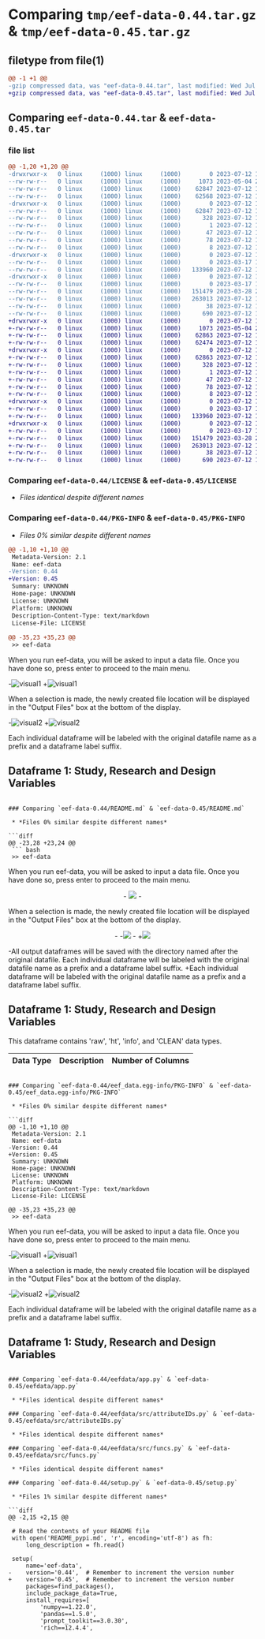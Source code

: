 # Comparing `tmp/eef-data-0.44.tar.gz` & `tmp/eef-data-0.45.tar.gz`

## filetype from file(1)

```diff
@@ -1 +1 @@
-gzip compressed data, was "eef-data-0.44.tar", last modified: Wed Jul 12 13:10:19 2023, max compression
+gzip compressed data, was "eef-data-0.45.tar", last modified: Wed Jul 12 13:29:57 2023, max compression
```

## Comparing `eef-data-0.44.tar` & `eef-data-0.45.tar`

### file list

```diff
@@ -1,20 +1,20 @@
-drwxrwxr-x   0 linux     (1000) linux     (1000)        0 2023-07-12 13:10:19.189026 eef-data-0.44/
--rw-rw-r--   0 linux     (1000) linux     (1000)     1073 2023-05-04 23:15:45.000000 eef-data-0.44/LICENSE
--rw-rw-r--   0 linux     (1000) linux     (1000)    62847 2023-07-12 13:10:19.189026 eef-data-0.44/PKG-INFO
--rw-rw-r--   0 linux     (1000) linux     (1000)    62568 2023-07-12 12:57:42.000000 eef-data-0.44/README.md
-drwxrwxr-x   0 linux     (1000) linux     (1000)        0 2023-07-12 13:10:19.185026 eef-data-0.44/eef_data.egg-info/
--rw-rw-r--   0 linux     (1000) linux     (1000)    62847 2023-07-12 13:10:19.000000 eef-data-0.44/eef_data.egg-info/PKG-INFO
--rw-rw-r--   0 linux     (1000) linux     (1000)      328 2023-07-12 13:10:19.000000 eef-data-0.44/eef_data.egg-info/SOURCES.txt
--rw-rw-r--   0 linux     (1000) linux     (1000)        1 2023-07-12 13:10:19.000000 eef-data-0.44/eef_data.egg-info/dependency_links.txt
--rw-rw-r--   0 linux     (1000) linux     (1000)       47 2023-07-12 13:10:19.000000 eef-data-0.44/eef_data.egg-info/entry_points.txt
--rw-rw-r--   0 linux     (1000) linux     (1000)       78 2023-07-12 13:10:19.000000 eef-data-0.44/eef_data.egg-info/requires.txt
--rw-rw-r--   0 linux     (1000) linux     (1000)        8 2023-07-12 13:10:19.000000 eef-data-0.44/eef_data.egg-info/top_level.txt
-drwxrwxr-x   0 linux     (1000) linux     (1000)        0 2023-07-12 13:10:19.185026 eef-data-0.44/eefdata/
--rw-rw-r--   0 linux     (1000) linux     (1000)        0 2023-03-17 12:41:41.000000 eef-data-0.44/eefdata/__init__.py
--rw-rw-r--   0 linux     (1000) linux     (1000)   133960 2023-07-12 11:54:38.000000 eef-data-0.44/eefdata/app.py
-drwxrwxr-x   0 linux     (1000) linux     (1000)        0 2023-07-12 13:10:19.185026 eef-data-0.44/eefdata/src/
--rw-rw-r--   0 linux     (1000) linux     (1000)        0 2023-03-17 12:41:42.000000 eef-data-0.44/eefdata/src/__init__.py
--rw-rw-r--   0 linux     (1000) linux     (1000)   151479 2023-03-28 21:02:40.000000 eef-data-0.44/eefdata/src/attributeIDs.py
--rw-rw-r--   0 linux     (1000) linux     (1000)   263013 2023-07-12 11:58:50.000000 eef-data-0.44/eefdata/src/funcs.py
--rw-rw-r--   0 linux     (1000) linux     (1000)       38 2023-07-12 13:10:19.189026 eef-data-0.44/setup.cfg
--rw-rw-r--   0 linux     (1000) linux     (1000)      690 2023-07-12 13:10:13.000000 eef-data-0.44/setup.py
+drwxrwxr-x   0 linux     (1000) linux     (1000)        0 2023-07-12 13:29:57.231020 eef-data-0.45/
+-rw-rw-r--   0 linux     (1000) linux     (1000)     1073 2023-05-04 23:15:45.000000 eef-data-0.45/LICENSE
+-rw-rw-r--   0 linux     (1000) linux     (1000)    62863 2023-07-12 13:29:57.227020 eef-data-0.45/PKG-INFO
+-rw-rw-r--   0 linux     (1000) linux     (1000)    62474 2023-07-12 13:27:55.000000 eef-data-0.45/README.md
+drwxrwxr-x   0 linux     (1000) linux     (1000)        0 2023-07-12 13:29:57.223020 eef-data-0.45/eef_data.egg-info/
+-rw-rw-r--   0 linux     (1000) linux     (1000)    62863 2023-07-12 13:29:57.000000 eef-data-0.45/eef_data.egg-info/PKG-INFO
+-rw-rw-r--   0 linux     (1000) linux     (1000)      328 2023-07-12 13:29:57.000000 eef-data-0.45/eef_data.egg-info/SOURCES.txt
+-rw-rw-r--   0 linux     (1000) linux     (1000)        1 2023-07-12 13:29:57.000000 eef-data-0.45/eef_data.egg-info/dependency_links.txt
+-rw-rw-r--   0 linux     (1000) linux     (1000)       47 2023-07-12 13:29:57.000000 eef-data-0.45/eef_data.egg-info/entry_points.txt
+-rw-rw-r--   0 linux     (1000) linux     (1000)       78 2023-07-12 13:29:57.000000 eef-data-0.45/eef_data.egg-info/requires.txt
+-rw-rw-r--   0 linux     (1000) linux     (1000)        8 2023-07-12 13:29:57.000000 eef-data-0.45/eef_data.egg-info/top_level.txt
+drwxrwxr-x   0 linux     (1000) linux     (1000)        0 2023-07-12 13:29:57.223020 eef-data-0.45/eefdata/
+-rw-rw-r--   0 linux     (1000) linux     (1000)        0 2023-03-17 12:41:41.000000 eef-data-0.45/eefdata/__init__.py
+-rw-rw-r--   0 linux     (1000) linux     (1000)   133960 2023-07-12 11:54:38.000000 eef-data-0.45/eefdata/app.py
+drwxrwxr-x   0 linux     (1000) linux     (1000)        0 2023-07-12 13:29:57.227020 eef-data-0.45/eefdata/src/
+-rw-rw-r--   0 linux     (1000) linux     (1000)        0 2023-03-17 12:41:42.000000 eef-data-0.45/eefdata/src/__init__.py
+-rw-rw-r--   0 linux     (1000) linux     (1000)   151479 2023-03-28 21:02:40.000000 eef-data-0.45/eefdata/src/attributeIDs.py
+-rw-rw-r--   0 linux     (1000) linux     (1000)   263013 2023-07-12 11:58:50.000000 eef-data-0.45/eefdata/src/funcs.py
+-rw-rw-r--   0 linux     (1000) linux     (1000)       38 2023-07-12 13:29:57.231020 eef-data-0.45/setup.cfg
+-rw-rw-r--   0 linux     (1000) linux     (1000)      690 2023-07-12 13:29:44.000000 eef-data-0.45/setup.py
```

### Comparing `eef-data-0.44/LICENSE` & `eef-data-0.45/LICENSE`

 * *Files identical despite different names*

### Comparing `eef-data-0.44/PKG-INFO` & `eef-data-0.45/PKG-INFO`

 * *Files 0% similar despite different names*

```diff
@@ -1,10 +1,10 @@
 Metadata-Version: 2.1
 Name: eef-data
-Version: 0.44
+Version: 0.45
 Summary: UNKNOWN
 Home-page: UNKNOWN
 License: UNKNOWN
 Platform: UNKNOWN
 Description-Content-Type: text/markdown
 License-File: LICENSE
 
@@ -35,23 +35,23 @@
 >> eef-data
 ```
 
 When you run eef-data, you will be asked to input a data file. Once you have done so, press enter to proceed to the main menu.
 
 <p align="center">
 
-![](https://github.com/JonathanReardon/ToolkitExtraction/blob/master/img/visual1.png?raw=true "visual1")
+![](https://github.com/JonathanReardon/ToolkitExtraction/blob/master/eefdata/img/visual1.png?raw=true "visual1")
 
 </p>
 
 When a selection is made, the newly created file location will be displayed in the "Output Files" box at the bottom of the display.
 
 <p align="center">
 
-![](https://github.com/JonathanReardon/ToolkitExtraction/blob/master/img/visual3.png?raw=true "visual2")
+![](https://github.com/JonathanReardon/ToolkitExtraction/blob/master/eefdata/img/visual2.png?raw=true "visual2")
 
 </p>
 
 Each individual dataframe will be labeled with the original datafile name as a prefix and a dataframe label suffix.
 
 ## Dataframe 1: Study, Research and Design Variables
```

### Comparing `eef-data-0.44/README.md` & `eef-data-0.45/README.md`

 * *Files 0% similar despite different names*

```diff
@@ -23,28 +23,24 @@
 ``` bash
 >> eef-data
 ```
 
 When you run eef-data, you will be asked to input a data file. Once you have done so, press enter to proceed to the main menu.
 
 <p align="center">
-
 <img src="/eefdata/img/visual1.png"/>
-
 </p>
 
 When a selection is made, the newly created file location will be displayed in the "Output Files" box at the bottom of the display.
 
 <p align="center">
-
-<img src="/eefdata/img/visual3.png"/>
-
+<img src="/eefdata/img/visual2.png"/>
 </p>
 
-All output dataframes will be saved with the directory named after the original datafile. Each individual dataframe will be labeled with the original datafile name as a prefix and a dataframe label suffix.
+Each individual dataframe will be labeled with the original datafile name as a prefix and a dataframe label suffix.
 
 ## Dataframe 1: Study, Research and Design Variables
 
 This dataframe contains 'raw', 'ht', 'info', and 'CLEAN' data types.
 
 | Data Type | Description | Number of Columns |
 | --- | --- | :----: |
```

### Comparing `eef-data-0.44/eef_data.egg-info/PKG-INFO` & `eef-data-0.45/eef_data.egg-info/PKG-INFO`

 * *Files 0% similar despite different names*

```diff
@@ -1,10 +1,10 @@
 Metadata-Version: 2.1
 Name: eef-data
-Version: 0.44
+Version: 0.45
 Summary: UNKNOWN
 Home-page: UNKNOWN
 License: UNKNOWN
 Platform: UNKNOWN
 Description-Content-Type: text/markdown
 License-File: LICENSE
 
@@ -35,23 +35,23 @@
 >> eef-data
 ```
 
 When you run eef-data, you will be asked to input a data file. Once you have done so, press enter to proceed to the main menu.
 
 <p align="center">
 
-![](https://github.com/JonathanReardon/ToolkitExtraction/blob/master/img/visual1.png?raw=true "visual1")
+![](https://github.com/JonathanReardon/ToolkitExtraction/blob/master/eefdata/img/visual1.png?raw=true "visual1")
 
 </p>
 
 When a selection is made, the newly created file location will be displayed in the "Output Files" box at the bottom of the display.
 
 <p align="center">
 
-![](https://github.com/JonathanReardon/ToolkitExtraction/blob/master/img/visual3.png?raw=true "visual2")
+![](https://github.com/JonathanReardon/ToolkitExtraction/blob/master/eefdata/img/visual2.png?raw=true "visual2")
 
 </p>
 
 Each individual dataframe will be labeled with the original datafile name as a prefix and a dataframe label suffix.
 
 ## Dataframe 1: Study, Research and Design Variables
```

### Comparing `eef-data-0.44/eefdata/app.py` & `eef-data-0.45/eefdata/app.py`

 * *Files identical despite different names*

### Comparing `eef-data-0.44/eefdata/src/attributeIDs.py` & `eef-data-0.45/eefdata/src/attributeIDs.py`

 * *Files identical despite different names*

### Comparing `eef-data-0.44/eefdata/src/funcs.py` & `eef-data-0.45/eefdata/src/funcs.py`

 * *Files identical despite different names*

### Comparing `eef-data-0.44/setup.py` & `eef-data-0.45/setup.py`

 * *Files 1% similar despite different names*

```diff
@@ -2,15 +2,15 @@
 
 # Read the contents of your README file
 with open('README_pypi.md', 'r', encoding='utf-8') as fh:
     long_description = fh.read()
 
 setup(
     name='eef-data',
-    version='0.44',  # Remember to increment the version number
+    version='0.45',  # Remember to increment the version number
     packages=find_packages(),
     include_package_data=True,
     install_requires=[
         'numpy==1.22.0',
         'pandas==1.5.0',
         'prompt_toolkit==3.0.30',
         'rich==12.4.4',
```

